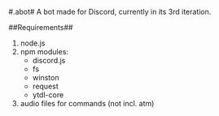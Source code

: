 #.abot#
A bot made for Discord, currently in its 3rd iteration.

##Requirements##
1. node.js
2. npm modules:
    * discord.js
    * fs
    * winston
    * request
    * ytdl-core
3. audio files for commands (not incl. atm)
